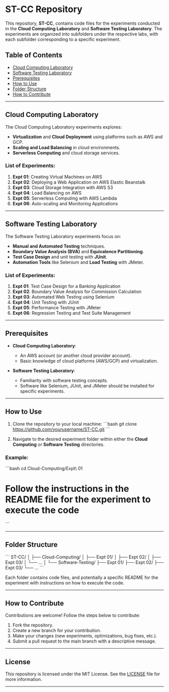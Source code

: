 
# ST-CC Repository

This repository, **ST-CC**, contains code files for the experiments conducted in the **Cloud Computing Laboratory** and **Software Testing Laboratory**. The experiments are organized into subfolders under the respective labs, with each subfolder corresponding to a specific experiment.

## Table of Contents
- [Cloud Computing Laboratory](#cloud-computing-laboratory)
- [Software Testing Laboratory](#software-testing-laboratory)
- [Prerequisites](#prerequisites)
- [How to Use](#how-to-use)
- [Folder Structure](#folder-structure)
- [How to Contribute](#how-to-contribute)

---

## Cloud Computing Laboratory
The Cloud Computing Laboratory experiments explores:
- **Virtualization** and **Cloud Deployment** using platforms such as AWS and GCP.
- **Scaling and Load Balancing** in cloud environments.
- **Serverless Computing** and cloud storage services.

### List of Experiments:
1. **Expt 01**: Creating Virtual Machines on AWS
2. **Expt 02**: Deploying a Web Application on AWS Elastic Beanstalk
3. **Expt 03**: Cloud Storage Integration with AWS S3
4. **Expt 04**: Load Balancing on AWS
5. **Expt 05**: Serverless Computing with AWS Lambda
6. **Expt 06**: Auto-scaling and Monitoring Applications

---

## Software Testing Laboratory
The Software Testing Laboratory experiments focus on:
- **Manual and Automated Testing** techniques.
- **Boundary Value Analysis (BVA)** and **Equivalence Partitioning**.
- **Test Case Design** and unit testing with **JUnit**.
- **Automation Tools** like Selenium and **Load Testing** with JMeter.

### List of Experiments:
1. **Expt 01**: Test Case Design for a Banking Application
2. **Expt 02**: Boundary Value Analysis for Commission Calculation
3. **Expt 03**: Automated Web Testing using Selenium
4. **Expt 04**: Unit Testing with JUnit
5. **Expt 05**: Performance Testing with JMeter
6. **Expt 06**: Regression Testing and Test Suite Management

---

## Prerequisites
- **Cloud Computing Laboratory**:
  - An AWS account (or another cloud provider account).
  - Basic knowledge of cloud platforms (AWS/GCP) and virtualization.
  
- **Software Testing Laboratory**:
  - Familiarity with software testing concepts.
  - Software like Selenium, JUnit, and JMeter should be installed for specific experiments.

---

## How to Use

1. Clone the repository to your local machine:
    \`\`\`bash
    git clone https://github.com/yourusername/ST-CC.git
    \`\`\`

2. Navigate to the desired experiment folder within either the **Cloud Computing** or **Software Testing** directories.

### Example:
\`\`\`bash
cd Cloud-Computing/Expt\ 01
# Follow the instructions in the README file for the experiment to execute the code
\`\`\`

---

## Folder Structure

\`\`\`
ST-CC/
│
├── Cloud-Computing/
│   ├── Expt 01/
│   ├── Expt 02/
│   ├── Expt 03/
│   └── ...
│
└── Software-Testing/
    ├── Expt 01/
    ├── Expt 02/
    ├── Expt 03/
    └── ...
\`\`\`

Each folder contains code files, and potentially a specific README for the experiment with instructions on how to execute the code.

---

## How to Contribute
Contributions are welcome! Follow the steps below to contribute:

1. Fork the repository.
2. Create a new branch for your contribution.
3. Make your changes (new experiments, optimizations, bug fixes, etc.).
4. Submit a pull request to the main branch with a descriptive message.

---

## License
This repository is licensed under the MIT License. See the [LICENSE](LICENSE) file for more information.

---

